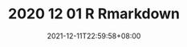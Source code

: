 ---
title: "2020 12 01 R Rmarkdown"
date: 2021-12-11T22:59:58+08:00
draft: true
description:
categories:
 -
featured_image:
author: ""
---